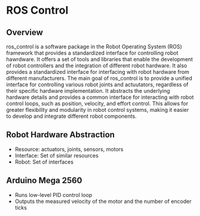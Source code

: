 # ROS Control

## Overview
ros_control is a software package in the Robot Operating System (ROS) framework that provides a standardized interface for controlling robot hawrdware. It offers a set of tools and libraries that enable the development of robot controllers and the integration of different robot hardware. It also provides a standardized interface for interfacing with robot hardware from different manufacturers. The main goal of ros_control is to provide a unified interface for controlling various robot joints and actuutators, regardless of their specific hardware implementation. It abstracts the underlying hardware details and provides a common interface for interacting with robot control loops, such as position, velocity, and effort control. This allows for greater flexibility and modularity in robot control systems, making it easier to develop and integrate different robot components. 

## Robot Hardware Abstraction
- Resource: actuators, joints, sensors, motors
- Interface: Set of similar resources
- Robot: Set of interfaces

## Arduino Mega 2560
- Runs low-level PID control loop
- Outputs the measured velocity of the motor and the number of encoder ticks